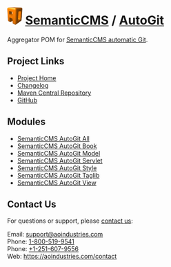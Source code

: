 # [<img src="ao-logo.png" alt="AO Logo" width="35" height="40">](https://aoindustries.com/) [SemanticCMS](https://semanticcms.com/) / [AutoGit](https://semanticcms.com/autogit/)
Aggregator POM for [SemanticCMS automatic Git](https://semanticcms.com/autogit/).

## Project Links
* [Project Home](https://semanticcms.com/autogit/)
* [Changelog](https://semanticcms.com/autogit/changelog)
* [Maven Central Repository](https://search.maven.org/#search%7Cgav%7C1%7Cg:%22com.semanticcms%22%20AND%20a:%22semanticcms-autogit%22)
* [GitHub](https://github.com/aoindustries/semanticcms-autogit)

## Modules
* [SemanticCMS AutoGit All](https://semanticcms.com/autogit/all/)
* [SemanticCMS AutoGit Book](https://semanticcms.com/autogit/book/)
* [SemanticCMS AutoGit Model](https://semanticcms.com/autogit/model/)
* [SemanticCMS AutoGit Servlet](https://semanticcms.com/autogit/servlet/)
* [SemanticCMS AutoGit Style](https://semanticcms.com/autogit/style/)
* [SemanticCMS AutoGit Taglib](https://semanticcms.com/autogit/taglib/)
* [SemanticCMS AutoGit View](https://semanticcms.com/autogit/view/)

## Contact Us
For questions or support, please [contact us](https://aoindustries.com/contact):

Email: [support@aoindustries.com](mailto:support@aoindustries.com)  
Phone: [1-800-519-9541](tel:1-800-519-9541)  
Phone: [+1-251-607-9556](tel:+1-251-607-9556)  
Web: https://aoindustries.com/contact
